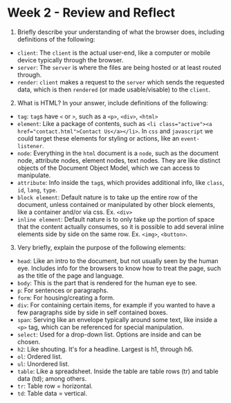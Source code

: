 # Week 2 - Review and Reflect

1. Briefly describe your understanding of what the browser does, including definitions of the following:
* `client`: The `client` is the actual user-end, like a computer or mobile device typically through the browser.
* `server`: The `server` is where the files are being hosted or at least routed through.
* `render`: `client` makes a request to the `server` which sends the requested data, which is then `rendered` (or made usable/visable) to the `client`.

2. What is HTML? In your answer, include definitions of the following:
* `tag`: `tag`s have `<` or `>`, such as a `<p>`, `<div>`, `<html>`
* `element`: Like a package of contents, such as `<li class="active"><a href="contact.html">Contact Us</a></li>`.  In `css` and `javascript` we could target these elements for styling or actions, like an `event-listener`.
* `node`: Everything in the `html` document is a `node`, such as the document node, attribute nodes, element nodes, text nodes.  They are like distinct objects of the Document Object Model, which we can access to manipulate.
* `attribute`: Info inside the `tag`s, which provides additional info, like `class`, `id`, `lang`, `type`.
* `block element`: Default nature is to take up the entire row of the document, unless contained or manipulated by other block elements, like a container and/or via css.  Ex. `<div>`
* `inline element`: Default nature is to only take up the portion of space that the content actually consumes, so it is possible to add several inline elements side by side on the same row.  Ex. `<img>`, `<button>`.

3. Very briefly, explain the purpose of the following elements:
* `head`:  Like an intro to the document, but not usually seen by the human eye.  Includes info for the browsers to know how to treat the page, such as the title of the page and language.
* `body`: This is the part that is rendered for the human eye to see.
* `p`: For sentences or paragraphs.
* `form`: For housing/creating a form.
* `div`: For containing certain items, for example if you wanted to have a few paragraphs side by side in self contained boxes.
* `span`: Serving like an envelope typically around some text, like inside a `<p>` tag, which can be referenced for special manipulation.
* `select`: Used for a drop-down list.  Options are inside and can be chosen.
* `h2`: Like shouting.  It's for a headline.  Largest is h1, through h6.
* `ol`: Ordered list.
* `ul`: Unordered list.
* `table`: Like a spreadsheet.  Inside the table are table rows (tr) and table data (td); among others.
* `tr`: Table row = horizontal.
* `td`: Table data = vertical.
